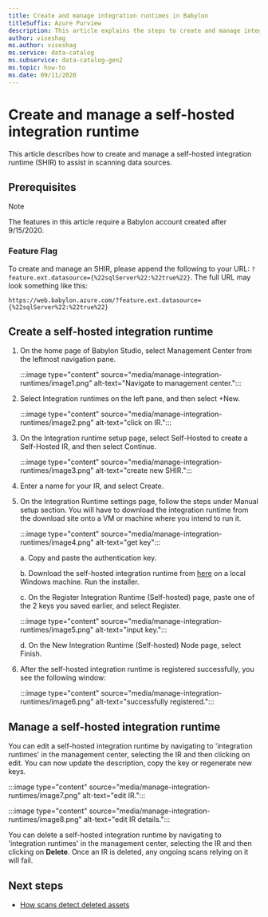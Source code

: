 ```yaml
---
title: Create and manage integration runtimes in Babylon
titleSuffix: Azure Purview
description: This article explains the steps to create and manage integration runtimes in Babylon.
author: viseshag
ms.author: viseshag
ms.service: data-catalog
ms.subservice: data-catalog-gen2
ms.topic: how-to
ms.date: 09/11/2020
---
```


# Create and manage a self-hosted integration runtime

This article describes how to create and manage a self-hosted integration runtime (SHIR) to assist in scanning data sources.

## Prerequisites

> [!Note]
> The features in this article require a Babylon account created after 9/15/2020.

### Feature Flag

To create and manage an SHIR, please append the following to your URL: `?feature.ext.datasource={%22sqlServer%22:%22true%22}`. The full URL may look something like this:

`https://web.babylon.azure.com/?feature.ext.datasource={%22sqlServer%22:%22true%22}`

## Create a self-hosted integration runtime

1. On the home page of Babylon Studio, select Management Center from the leftmost navigation pane.

    :::image type="content" source="media/manage-integration-runtimes/image1.png" alt-text="Navigate to management center.":::

2. Select Integration runtimes on the left pane, and then select +New.

    :::image type="content" source="media/manage-integration-runtimes/image2.png" alt-text="click on IR.":::

3. On the Integration runtime setup page, select Self-Hosted to create a Self-Hosted IR, and then select Continue.

    :::image type="content" source="media/manage-integration-runtimes/image3.png" alt-text="create new SHIR.":::

4. Enter a name for your IR, and select Create.

5. On the Integration Runtime settings page, follow the steps under Manual setup section. You will have to download the integration runtime from the download site onto a VM or machine where you intend to run it.

    :::image type="content" source="media/manage-integration-runtimes/image4.png" alt-text="get key":::

    a. Copy and paste the authentication key.
        
    b. Download the self-hosted integration runtime from [here](https://www.microsoft.com/download/details.aspx?id=39717) on a local Windows machine. Run the installer.
        
    c. On the Register Integration Runtime (Self-hosted) page, paste one of the 2 keys you saved earlier, and select Register.

    :::image type="content" source="media/manage-integration-runtimes/image5.png" alt-text="input key.":::

    d. On the New Integration Runtime (Self-hosted) Node page, select Finish.

6. After the self-hosted integration runtime is registered successfully, you see the following window:

    :::image type="content" source="media/manage-integration-runtimes/image6.png" alt-text="successfully registered.":::

## Manage a self-hosted integration runtime

You can edit a self-hosted integration runtime by navigating to 'integration runtimes' in the management center, selecting the IR and then clicking on edit. You can now update the description, copy the key or regenerate new keys.

:::image type="content" source="media/manage-integration-runtimes/image7.png" alt-text="edit IR.":::

:::image type="content" source="media/manage-integration-runtimes/image8.png" alt-text="edit IR details.":::

You can delete a self-hosted integration runtime by navigating to 'integration runtimes' in the management center, selecting the IR and then clicking on **Delete**. Once an IR is deleted, any ongoing scans relying on it will fail.

## Next steps

* [How scans detect deleted assets](concept-detect-deleted-assets.md)
